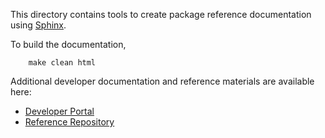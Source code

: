 This directory contains tools to create package reference documentation using [Sphinx](http://www.sphinx-doc.org/).

To build the documentation,
```
    make clean html
```

Additional developer documentation and reference materials are available here:
* [Developer Portal](https://developer.ibm.com/resilient/)
* [Reference Repository](https://github.com/ibmresilient/resilient-reference)

